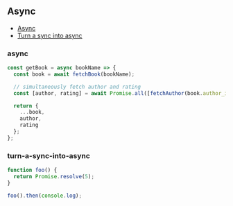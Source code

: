 ## Async

* [Async](#async)
* [Turn a sync into async](#turn-a-sync-into-async)

### async

```js
const getBook = async bookName => {
  const book = await fetchBook(bookName);

  // simultaneously fetch author and rating
  const [author, rating] = await Promise.all([fetchAuthor(book.author_id), fetchRating(book.id)]);

  return {
    ...book,
    author,
    rating
  };
};
```

### turn-a-sync-into-async

```js
function foo() {
  return Promise.resolve(5);
}

foo().then(console.log);
```
